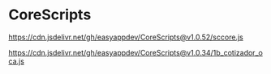 # CoreScripts

https://cdn.jsdelivr.net/gh/easyappdev/CoreScripts@v1.0.52/sccore.js

https://cdn.jsdelivr.net/gh/easyappdev/CoreScripts@v1.0.34/1b_cotizador_oca.js
